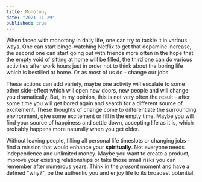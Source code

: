 ```yaml
---
title: Monotony
date: "2021-11-29"
published: true
---
```


When faced with monotony in daily life, one can try to tackle it in various ways. One can start binge-watching Netflix to get that dopamine increase, the second one can start going out with friends more often in the hope that the empty void of sitting at home will be filled, the third one can do various activities after work hours just in order not to think about the boring life which is bestilled at home. Or as most of us do - change our jobs.  

These actions can add variety, maybe one activity will escalate to some other side-effect which will open new doors, new people and will change you dramatically. But, in my opinion, this is not very often the result - after some time you will get bored again and search for a different source of excitement. These thoughts of change come to differentiate the surrounding environment, give some excitement or fill in the empty time. Maybe you will find your source of happiness and settle down, accepting life as it is, which probably happens more naturally when you get older.

Without leaving people, filling all personal life timeslots or changing jobs - find a mission that would enhance your **spiritually**. Not everyone needs independence and unlimited money. Maybe you want to create a product, improve your existing relationships or take those small risks you can remember after numerous years. Think in the *present* moment and have a defined "why?", be the authentic you and enjoy life to its broadest potential. 